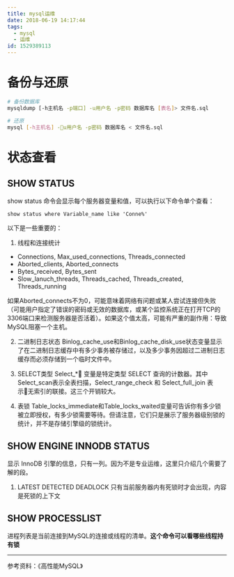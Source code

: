 ```yaml
---
title: mysql运维
date: 2018-06-19 14:17:44
tags:
  - mysql
  - 运维
id: 1529389113
---
```

# 备份与还原
```sh
# 备份数据库
mysqldump [-h主机名 -p端口] -u用户名 -p密码 数据库名 [表名]> 文件名.sql

# 还原
mysql [-h主机名] -u用户名 -p密码 数据库名 < 文件名.sql
```

# 状态查看
## SHOW STATUS
show status 命令会显示每个服务器变量和值，可以执行以下命令单个查看：
```
show status where Variable_name like 'Conne%'
```
以下是一些重要的：

1. 线程和连接统计
- Connections, Max_used_connections, Threads_connected
- Aborted_clients, Aborted_connects
- Bytes_received, Bytes_sent
- Slow_lanuch_threads, Threads_cached, Threads_created,
Threads_running

如果Aborted_connects不为0，可能意味着网络有问题或某人尝试连接但失败（可能用户指定了错误的密码或无效的数据库，或某个监控系统正在打开TCP的3306端口来检测服务器是否活着）。如果这个值太高，可能有严重的副作用：导致MySQL阻塞一个主机。

2. 二进制日志状态
Binlog_cache_use和Binlog_cache_disk_use状态变量显示了在二进制日志缓存中有多少事务被存储过，以及多少事务因超过二进制日志缓存而必须存储到一个临时文件中。

3. SELECT类型
Select_* 变量是特定类型 SELECT 查询的计数器。其中Select_scan表示全表扫描，Select_range_check 和 Select_full_join 表示无索引的联接。这三个开销较大。

4. 表锁
Table_locks_immediate和Table_locks_waited变量可告诉你有多少锁被立即授权，有多少锁需要等待。但请注意，它们只是展示了服务器级别锁的统计，并不是存储引擎级的锁统计。

## SHOW ENGINE INNODB STATUS
显示 InnoDB 引擎的信息，只有一列。因为不是专业运维，这里只介绍几个需要了解的段。

1. LATEST DETECTED DEADLOCK
只有当前服务器内有死锁时才会出现，内容是死锁的上下文

## SHOW PROCESSLIST
进程列表是当前连接到MySQL的连接或线程的清单。**这个命令可以看哪些线程持有锁**

--------------------------
参考资料：《高性能MySQL》
